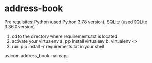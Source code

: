 # address-book
Pre requisites: Python (used Python 3.7.8 version), SQLite (used SQLite 3.36.0 version)


<!-- Install required dependencies -->
1. cd to the directory where requirements.txt is located
2. activate your virtualenv
    a. pip install virtualenv
    b. virtualenv <<virtual-env-name>>
3. run: pip install -r requirements.txt in your shell

<!-- Start server -->
uvicorn address_book.main:app


